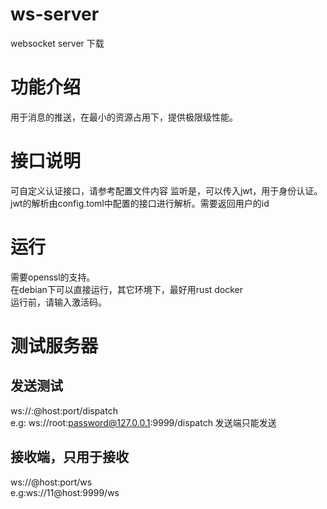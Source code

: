 # ws-server
websocket server 下载

# 功能介绍   
  用于消息的推送，在最小的资源占用下，提供极限级性能。
# 接口说明
  可自定义认证接口，请参考配置文件内容
  监听是，可以传入jwt，用于身份认证。   
  jwt的解析由config.toml中配置的接口进行解析。需要返回用户的id
  

# 运行   
  需要openssl的支持。   
  在debian下可以直接运行，其它环境下，最好用rust docker   
  运行前，请输入激活码。

# 测试服务器   
  ## 发送测试
  ws://<user>:<password>@host:port/dispatch   
  e.g: ws://root:password@127.0.0.1:9999/dispatch
  发送端只能发送
  ## 接收端，只用于接收
  ws://<id>@host:port/ws   
  e.g:ws://11@host:9999/ws
  

